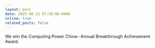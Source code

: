 ```yaml
---
layout: post
date: 2025-08-23 07:59:00-0400
inline: true
related_posts: false
---
```


We win the Computing Power China--Annual Breakthrough Achievement Award. 